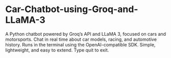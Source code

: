 # Car-Chatbot-using-Groq-and-LLaMA-3
A Python chatbot powered by Groq’s API and LLaMA 3, focused on cars and motorsports. Chat in real time about car models, racing, and automotive history. Runs in the terminal using the OpenAI-compatible SDK. Simple, lightweight, and easy to extend. Type quit to exit.
